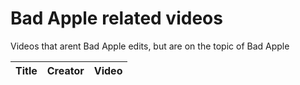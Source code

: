 # Bad Apple related videos

Videos that arent Bad Apple edits, but are on the topic of Bad Apple

| Title             | Creator                     | Video                                        |
| ----------------- | --------------------------- | -------------------------------------------- |